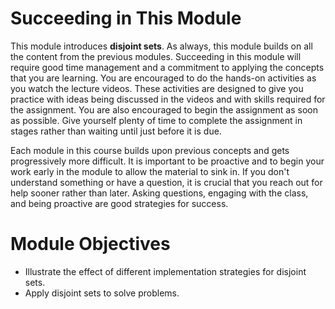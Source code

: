 # Succeeding in This Module

This module introduces **disjoint sets**. As always, this module builds on all the content from the previous modules. Succeeding in this module will require good time management and a commitment to applying the concepts that you are learning. You are encouraged to do the hands-on activities as you watch the lecture videos. These activities are designed to give you practice with ideas being discussed in the videos and with skills required for the assignment. You are also encouraged to begin the assignment as soon as possible. Give yourself plenty of time to complete the assignment in stages rather than waiting until just before it is due.

Each module in this course builds upon previous concepts and gets progressively more difficult. It is important to be proactive and to begin your work early in the module to allow the material to sink in. If you don't understand something or have a question, it is crucial that you reach out for help sooner rather than later. Asking questions, engaging with the class, and being proactive are good strategies for success.



# Module Objectives

- Illustrate the effect of different implementation strategies for disjoint sets.
- Apply disjoint sets to solve problems.

